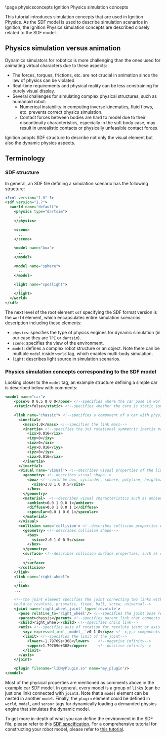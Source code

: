 \page physicsconcepts Ignition Physics simulation concepts

This tutorial introduces simulation concepts that are used in Ignition Physics.
As the SDF model is used to describe simulation scenarios in Ignition, the
Ignition Physics simulation concepts are described closely related to the SDF model.

## Physics simulation versus animation

Dynamics simulators for robotics is more challenging than the ones used for
animating virtual characters due to these aspects:
- The forces, torques, frictions, etc. are not crucial in animation since the
law of physics can be violated.
- Real-time requirements and physical reality can be less constraining for
purely visual display.
- Several challenges for simulating complex physical structures, such as
humanoid robot:
  - Numerical instability in computing inverse kinematics, fluid flows, etc.
    prevents correct physics simulation.
  - Contact forces between bodies are hard to model due to their discontinuity
    characteristics, especially in the soft body case, may result in unrealistic
    contacts or physically unfeasible contact forces.

Ignition adopts SDF structure to describe not only the visual element but also
the dynamic physics aspects.

## Terminology

### SDF structure

In general, an SDF file defining a simulation scenario has the following
structure:

```xml
<?xml version="1.0" ?>
<sdf version="1.7">
  <world name="default">
    <physics type="dartsim">
      ...
    </physics>

    <scene>
      ...
    </scene>

    <model name="box">
      ...
    </model>

    <model name="sphere">
      ...
    </model>

    <light name="spotlight">
      ...
    </light>
  </world>
</sdf>
```

The next level of the root element `sdf` specifying the SDF format version
is the `world` element, which encapsulates entire simulation scenarios
description including these elements:
- `physics`: specifies the type of physics engines for dynamic simulation (in
  our case they are `TPE` or `dartsim`).
- `scene`: specifies the view of the environment.
- `model`: defines a complex robot structure or an object. Note there can be
  multiple `model` inside `world` tag, which enables multi-body simulation.
- `light`: describes light source in simulation scenarios.

### Physics simulation concepts corresponding to the SDF model

Looking closer to the `model` tag, an example structure defining a simple car is
described below with comments:

```xml
<model name="car">
    <pose>0 0 0.5 0 0 0</pose> <!--specifies where the car pose in world frame-->
    <static>false</static> <!--specifies whether the care is static (unmovable) or not-->

    <link name="chassic"> <!--specifies a component of a car with physics properties-->
      <inertial>
        <mass>1.0</mass> <!--specifies the link mass-->
        <inertia> <!--specifies the 3x3 rotational symmetric inertia matrix of the link -->
          <ixx>0.016</ixx>
          <ixy>0</ixy>
          <ixz>0</ixz>
          <iyy>0.016</iyy>
          <iyz>0</iyz>
          <izz>0.016</izz>
        </inertia>
      </inertial>
      <visual name='visual'> <!--describes visual properties of the link for visualization-->
        <geometry> <!--describes visual shape-->
          <box> <!--could be box, cyclinder, sphere, polyline, heightmap, image, mesh, plane-->
            <size>2.0 1.0 0.5</size>
          </box>
        </geometry>
        <material>  <!--describes visual characteristics such as ambient, diffuse, specular-->
          <ambient>0.0 1 0.0 1</ambient>
          <diffuse>0.0 1 0.0 1 1</diffuse>
          <specular>0.0 1 0.0 1</specular>
        </material>
      </visual>
      <collision name='collision'> <!--describes collision properties of the link for physics simulation, could be different from visual properties-->
        <geometry> <!--describes collision shape-->
          <box>
            <size>2.0 1.0 0.5</size>
          </box>
        </geometry>
        <surface> <!--describes collision surface properties, such as contact softness and frictions, depending on supported physics engines-->
          ...
        </surface>
      </collision>
    </link>
    <link name="right-wheel">
      ...
    </link>
    ...

    <!--the joint element specifies the joint connecting two links with kinematics and dynamics properties,
    could be revolute, prismatic, fixed, ball, screw, universal-->
    <joint name='right_wheel_joint' type='revolute'>
      <pose relative_to='right_wheel'/> <!--specifies the joint pose relating to a link-->
      <parent>chassis</parent> <!--specifies parent link that connects to a child link-->
      <child>right_wheel</child> <!--specifies child link-->
      <axis> <!--specifies axis of rotation for revolute joint or axis of translation for prismatic joint-->
        <xyz expressed_in='__model__'>0 1 0</xyz> <!--x,y,z components of the normalized axis vector expressed in a frame-->
        <limit> <!--specifies the limit of the joint-->
          <lower>-1.79769e+308</lower>    <!--negative infinity-->
          <upper>1.79769e+308</upper>     <!--positive infinity-->
        </limit>
      </axis>
    </joint>

    <plugin filename="libMyPlugin.so" name="my_plugin"/>
</model>
```

Most of the physical properties are mentioned as comments above in the example
car SDF model. In general, every model is a group of `link`s (can be just one
link) connected with `joint`s. Note that a `model` element can be
nested in another `model`. Finally, the `plugin` element could be defined in
`world`, `model`, and `sensor` tags for dynamically loading a demanded physics
engine that simulates the dynamic model.

To get more in-depth of what you can define the environment in the SDF file, please
refer to this [SDF specification](http://sdformat.org/spec?ver=1.7&elem=sdf).
For a comprehensive tutorial for constructing your robot model, please refer
to [this tutorial](https://ignitionrobotics.org/docs/dome/building_robot).
